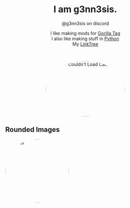 <h1 align="center">I am g3nn3sis.</h1>  
<p align="center"> @g3nn3sis on discord </p>  

<p align="center">  
  I like making mods for <a href="https://www.gorillatagvr.com">Gorilla Tag</a> <br>
  I also like making stuff in <a href="https://www.python.org">Python</a> <br>
  My <a href="https://www.linktr.ee/g3nn3sis">LinkTree</a> <br>
</p>
<br>
<p align="center">
  <img src="https://cataas.com/cat" alt="Couldn't Load Cat." width=250 height=175>
</p>
<!DOCTYPE html>
<html>
<head>
<meta name="viewport" content="width=device-width, initial-scale=1">
<style>
img {
  border-radius: 50%;
}
</style>
</head>
<body>

<h2>Rounded Images</h2>

<img src="img_avatar.png" alt="Avatar" style="width:200px">

</body>
</html> 


